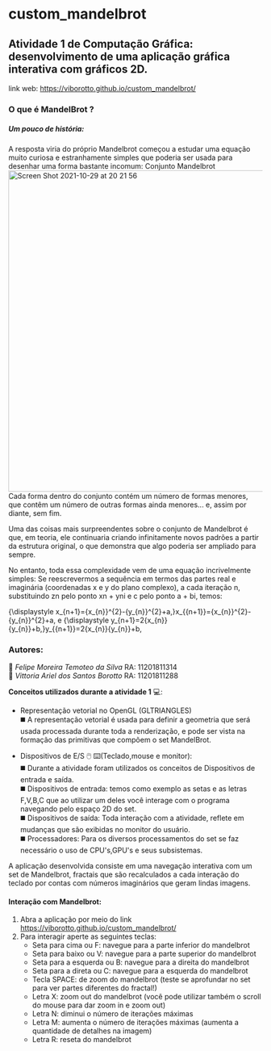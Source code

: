 # custom_mandelbrot 
## Atividade 1 de Computação Gráfica: desenvolvimento de uma aplicação gráfica interativa com gráficos 2D. 

link web: https://viborotto.github.io/custom_mandelbrot/

### O que é MandelBrot ?  
##### Um pouco de história:
A resposta viria do próprio Mandelbrot começou a estudar uma equação muito curiosa e estranhamente simples que poderia ser usada para desenhar uma forma bastante incomum: Conjunto Mandelbrot		
<img width="637" alt="Screen Shot 2021-10-29 at 20 21 56" src="https://user-images.githubusercontent.com/50744121/139510897-e9b81e07-7c53-4413-8bf1-f9790f2bd787.png">		<BR>
Cada forma dentro do conjunto contém um número de formas menores, que contêm um número de outras formas ainda menores... e, assim por diante, sem fim.

Uma das coisas mais surpreendentes sobre o conjunto de Mandelbrot é que, em teoria, ele continuaria criando infinitamente novos padrões a partir da estrutura original, o que demonstra que algo poderia ser ampliado para sempre.

No entanto, toda essa complexidade vem de uma equação incrivelmente simples:
Se reescrevermos a sequência em termos das partes real e imaginária (coordenadas x e y do plano complexo), a cada iteração n, substituindo zn pelo ponto xn + yni e c pelo ponto a + bi, temos:

{\displaystyle x_{n+1}={x_{n}}^{2}-{y_{n}}^{2}+a\,}x_{{n+1}}={x_{n}}^{2}-{y_{n}}^{2}+a\, e
{\displaystyle y_{n+1}=2{x_{n}}{y_{n}}+b\,}y_{{n+1}}=2{x_{n}}{y_{n}}+b\,

### Autores:    

🧑  *Felipe Moreira Temoteo da Silva*   RA: 11201811314 <BR>
👩  *Vittoria Ariel dos Santos Borotto* RA: 11201811288   <BR> 

**Conceitos utilizados durante a atividade 1** 💻:

- Representação vetorial no OpenGL (GLTRIANGLES) <BR>
	◼️ A representação vetorial é usada para definir a geometria que será usada processada durante toda a renderização, e pode ser vista na formação das primitivas que compõem o set MandelBrot. <BR>
	
- Dispositivos de E/S 🖱️ ⌨️(Teclado,mouse e monitor): <BR>
	◼️ Durante a atividade foram utilizados os conceitos de Dispositivos de entrada e saída. <BR>
	◼️ Dispositivos de entrada: temos como exemplo as setas e as letras F,V,B,C que ao utilizar um deles você interage com o programa navegando pelo espaço 2D do set.<BR>
	◼️ Dispositivos de saída: Toda interação com a atividade, reflete em mudanças que são exibidas no monitor do usuário.<BR>
	◼️ Processadores: Para os diversos processamentos do set se faz necessário o uso de CPU's,GPU's e seus subsistemas.<BR>

A aplicação desenvolvida consiste em uma navegação interativa com um set de Mandelbrot, fractais que são recalculados a cada interação do teclado por contas com números imaginários que geram lindas imagens.

#### Interação com Mandelbrot: 

1. Abra a aplicação por meio do link https://viborotto.github.io/custom_mandelbrot/ 
2. Para interagir aperte as seguintes teclas: 
    -  Seta para cima ou F: navegue para a parte inferior do mandelbrot
    -  Seta para baixo ou V: navegue para a parte superior do mandelbrot
    -  Seta para a esquerda ou B: navegue para a direita do mandelbrot
    -  Seta para a direta ou C: navegue para a esquerda do mandelbrot
    -  Tecla SPACE: de zoom do mandelbrot (teste se aprofundar no set para ver partes diferentes do fractal!) 
    -  Letra X: zoom out do mandelbrot (você pode utilizar também o scroll do mouse para dar zoom in e zoom out) 
    -  Letra N: diminui o número de iterações máximas 
    -  Letra M: aumenta o número de iterações máximas (aumenta a quantidade de detalhes na imagem) 
    -  Letra R: reseta do mandelbrot
